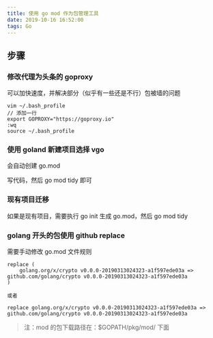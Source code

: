 ```yaml
---
title: 使用 go mod 作为包管理工具
date: 2019-10-16 16:52:00
tags: Go
---
```


## 步骤

### 修改代理为头条的 goproxy
可以加快速度，并解决部分（似乎有一些还是不行）包被墙的问题
```
vim ~/.bash_profile
// 添加一行
export GOPROXY="https://goproxy.io"
:wq
source ~/.bash_profile
```
### 使用 goland 新建项目选择 vgo

会自动创建 go.mod

写代码，然后 go mod tidy 即可
### 现有项目迁移

如果是现有项目，需要执行 go init 生成 go.mod，然后 go mod tidy

### golang 开头的包使用 github replace

需要手动修改 go.mod 文件规则
```
replace (
	golang.org/x/crypto v0.0.0-20190313024323-a1f597ede03a => github.com/golang/crypto v0.0.0-20190313024323-a1f597ede03a
)

或者

replace golang.org/x/crypto v0.0.0-20190313024323-a1f597ede03a => github.com/golang/crypto v0.0.0-20190313024323-a1f597ede03a

```

> 注：mod 的包下载路径在：$GOPATH/pkg/mod/ 下面